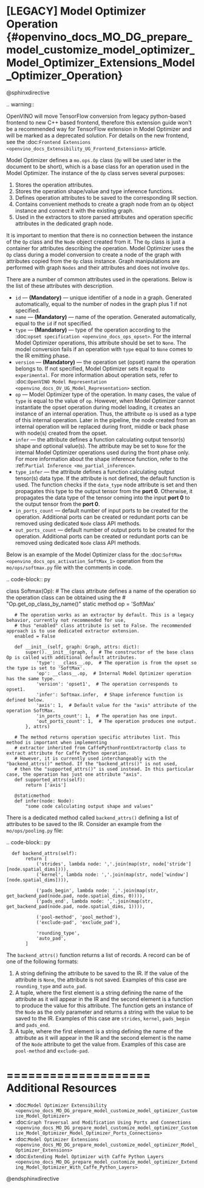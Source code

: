 # [LEGACY] Model Optimizer Operation {#openvino_docs_MO_DG_prepare_model_customize_model_optimizer_Model_Optimizer_Extensions_Model_Optimizer_Operation}

@sphinxdirective

.. warning::
   
   OpenVINO will move TensorFlow conversion from legacy python-based frontend to new C++ based frontend, therefore this extension guide won't be a recommended way for TensorFlow extension in Model Optimizer and will be marked as a deprecated solution. For details on the new frontend, see the :doc:`Frontend Extensions <openvino_docs_Extensibility_UG_Frontend_Extensions>` article.

Model Optimizer defines a ``mo.ops.Op`` class (``Op`` will be used later in the document to be short), which is a base class
for an operation used in the Model Optimizer. The instance of the ``Op`` class serves several purposes:

1. Stores the operation attributes.
2. Stores the operation shape/value and type inference functions.
3. Defines operation attributes to be saved to the corresponding IR section.
4. Contains convenient methods to create a graph node from an ``Op`` object instance and connect it with the existing graph.
5. Used in the extractors to store parsed attributes and operation specific attributes in the dedicated graph node.

It is important to mention that there is no connection between the instance of the ``Op`` class and the ``Node`` object
created from it. The ``Op`` class is just a container for attributes describing the operation. Model Optimizer uses the ``Op``
class during a model conversion to create a node of the graph with attributes copied from the ``Op`` class instance. Graph
manipulations are performed with graph ``Nodes`` and their attributes and does not involve ``Ops``.

There are a number of common attributes used in the operations. Below is the list of these attributes with description.

* ``id`` — **(Mandatory)** — unique identifier of a node in a graph. Generated automatically, equal to the number of nodes in the graph plus 1 if not specified.
* ``name`` — **(Mandatory)** — name of the operation. Generated automatically, equal to the ``id`` if not specified.
* ``type`` — **(Mandatory)** —  type of the operation according to the :doc:`opset specification <openvino_docs_ops_opset>`. For the internal Model Optimizer operations, this attribute should be set to ``None``. The model conversion fails if an operation with ``type`` equal to ``None`` comes to the IR emitting phase.
* ``version`` — **(Mandatory)** —  the operation set (opset) name the operation belongs to. If not specified,  Model Optimizer sets it equal to ``experimental``. For more information about operation sets, refer to  :doc:`OpenVINO Model Representation <openvino_docs_OV_UG_Model_Representation>` section. 
* ``op`` — Model Optimizer type of the operation. In many cases, the value of ``type`` is equal to the value of ``op``. However, when Model Optimizer cannot instantiate the opset operation during model loading, it creates an instance of an internal operation. Thus, the attribute ``op`` is used as a type of this internal operation. Later in the pipeline, the node created from an internal operation will be replaced during front, middle or back phase with node(s) created from the opset.
* ``infer`` — the attribute defines a function calculating output tensor(s) shape and optional value(s). The attribute may be set to ``None`` for the internal Model Optimizer operations used during the front phase only. For more information  about the shape inference function, refer to the :ref:`Partial Inference <mo_partial_inference>`.
* ``type_infer`` — the attribute defines a function calculating output tensor(s) data type. If the attribute is not defined, the default function is used. The function checks if the ``data_type`` node attribute is set and then propagates this type to the output tensor from the **port 0**. Otherwise, it propagates the data type of the tensor coming into the input **port 0** to the output tensor from the **port 0**.
* ``in_ports_count`` — default number of input ports to be created for the operation. Additional ports can be created or redundant ports can be removed using dedicated ``Node`` class API methods.
* ``out_ports_count`` — default number of output ports to be created for the operation. Additional ports can be created or redundant ports can be removed using dedicated ``Node`` class API methods.

Below is an example of the Model Optimizer class for the :doc:`SoftMax <openvino_docs_ops_activation_SoftMax_1>` operation from
the ``mo/ops/softmax.py`` file with the comments in code.

.. code-block:: py
   
   class Softmax(Op):
       # The class attribute defines a name of the operation so the operation class can be obtained using the
       # "Op.get_op_class_by_name()" static method
       op = 'SoftMax'
   
       # The operation works as an extractor by default. This is a legacy behavior, currently not recommended for use,
       # thus "enabled" class attribute is set to False. The recommended approach is to use dedicated extractor extension.
       enabled = False
   
       def __init__(self, graph: Graph, attrs: dict):
           super().__init__(graph, {  # The constructor of the base class Op is called with additional default attributes.
               'type': __class__.op,  # The operation is from the opset so the type is set to 'SoftMax'.
               'op': __class__.op,  # Internal Model Optimizer operation has the same type.
               'version': 'opset1',  # The operation corresponds to opset1.
               'infer': Softmax.infer,  # Shape inference function is defined below.
               'axis': 1,  # Default value for the "axis" attribute of the operation SoftMax.
               'in_ports_count': 1,  # The operation has one input.
               'out_ports_count': 1,  # The operation produces one output.
           }, attrs)
   
       # The method returns operation specific attributes list. This method is important when implementing
       # extractor inherited from CaffePythonFrontExtractorOp class to extract attribute for Caffe Python operation.
       # However, it is currently used interchangeably with the "backend_attrs()" method. If the "backend_attrs()" is not used,
       # then the "supported_attrs()" is used instead. In this particular case, the operation has just one attribute "axis".
       def supported_attrs(self):
           return ['axis']
   
       @staticmethod
       def infer(node: Node):
           "some code calculating output shape and values"

There is a dedicated method called ``backend_attrs()`` defining a list of attributes to be saved to the IR. Consider an
example from the ``mo/ops/pooling.py`` file:

.. code-block:: py
   
      def backend_attrs(self):
           return [
               ('strides', lambda node: ','.join(map(str, node['stride'][node.spatial_dims]))),
               ('kernel', lambda node: ','.join(map(str, node['window'][node.spatial_dims]))),
   
               ('pads_begin', lambda node: ','.join(map(str, get_backend_pad(node.pad, node.spatial_dims, 0)))),
               ('pads_end', lambda node: ','.join(map(str, get_backend_pad(node.pad, node.spatial_dims, 1)))),
   
               ('pool-method', 'pool_method'),
               ('exclude-pad', 'exclude_pad'),
   
               'rounding_type',
               'auto_pad',
           ]

The ``backend_attrs()`` function returns a list of records. A record can be of one of the following formats:
1. A string defining the attribute to be saved to the IR. If the value of the attribute is ``None``, the attribute is not saved. Examples of this case are ``rounding_type`` and ``auto_pad``.
2. A tuple, where the first element is a string defining the name of the attribute as it will appear in the IR and the second element is a function to produce the value for this attribute. The function gets an instance of the ``Node`` as the only parameter and returns a string with the value to be saved to the IR. Examples of this case are ``strides``, ``kernel``, ``pads_begin`` and ``pads_end``.
3. A tuple, where the first element is a string defining the name of the attribute as it will appear in the IR and the second element is the name of the ``Node`` attribute to get the value from. Examples of this case are ``pool-method`` and ``exclude-pad``.

====================
Additional Resources
====================

* :doc:`Model Optimizer Extensibility <openvino_docs_MO_DG_prepare_model_customize_model_optimizer_Customize_Model_Optimizer>`
* :doc:`Graph Traversal and Modification Using Ports and Connections <openvino_docs_MO_DG_prepare_model_customize_model_optimizer_Customize_Model_Optimizer_Model_Optimizer_Ports_Connections>`
* :doc:`Model Optimizer Extensions <openvino_docs_MO_DG_prepare_model_customize_model_optimizer_Model_Optimizer_Extensions>`
* :doc:`Extending Model Optimizer with Caffe Python Layers <openvino_docs_MO_DG_prepare_model_customize_model_optimizer_Extending_Model_Optimizer_With_Caffe_Python_Layers>`

@endsphinxdirective
